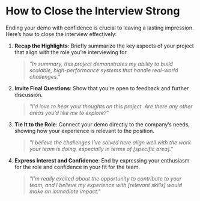 # How to Close the Interview Strong

Ending your demo with confidence is crucial to leaving a lasting impression. Here’s how to close the interview effectively:

1. **Recap the Highlights**: Briefly summarize the key aspects of your project that align with the role you’re interviewing for.
   > _"In summary, this project demonstrates my ability to build scalable, high-performance systems that handle real-world challenges."_

2. **Invite Final Questions**: Show that you’re open to feedback and further discussion.
   > _"I’d love to hear your thoughts on this project. Are there any other areas you’d like me to explore?"_

3. **Tie It to the Role**: Connect your demo directly to the company’s needs, showing how your experience is relevant to the position.
   > _"I believe the challenges I’ve solved here align well with the work your team is doing, especially in terms of [specific area]."_

4. **Express Interest and Confidence**: End by expressing your enthusiasm for the role and confidence in your fit for the team.
   > _"I’m really excited about the opportunity to contribute to your team, and I believe my experience with [relevant skills] would make an immediate impact."_
